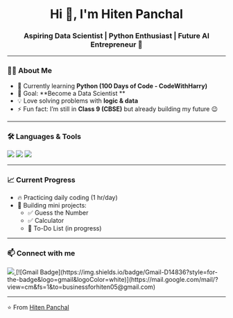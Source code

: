 <h1 align="center">Hi 👋, I'm Hiten Panchal</h1>
<h3 align="center">Aspiring Data Scientist | Python Enthusiast | Future AI Entrepreneur 🚀</h3>

---

### 👨‍💻 About Me
- 🌱 Currently learning **Python (100 Days of Code - CodeWithHarry)**
- 🎯 Goal: **Become a Data Scientist **
- 💡 Love solving problems with **logic & data**
- ⚡ Fun fact: I’m still in **Class 9 (CBSE)** but already building my future 😉

---

### 🛠️ Languages & Tools
<p>
  <img src="https://img.shields.io/badge/Python-3776AB?style=for-the-badge&logo=python&logoColor=white"/>
  <img src="https://img.shields.io/badge/GitHub-181717?style=for-the-badge&logo=github&logoColor=white"/>
  <img src="https://img.shields.io/badge/VSCode-007ACC?style=for-the-badge&logo=visualstudiocode&logoColor=white"/>
</p>

---

### 📈 Current Progress
- 🔥 Practicing daily coding (1 hr/day)
- 📝 Building mini projects: 
  - ✅ Guess the Number
  - ✅ Calculator
  - 🔄 To-Do List (in progress)

---

### 📫 Connect with me
<p>
  <a href="https://github.com/hiten-ds" target="_blank">
    <img src="https://img.shields.io/badge/GitHub-100000?style=for-the-badge&logo=github&logoColor=white"/>
  </a>
  <a>
    [![Gmail Badge](https://img.shields.io/badge/Gmail-D14836?style=for-the-badge&logo=gmail&logoColor=white)](https://mail.google.com/mail/?view=cm&fs=1&to=businessforhiten05@gmail.com)
  </a>

</p>

---

⭐ From [Hiten Panchal](https://github.com/hiten-ds)

